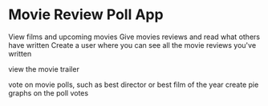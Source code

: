 # Movie Review Poll App
 
View films and upcoming movies
Give movies reviews and read what others have written
Create a user where you can see all the movie reviews you've written

view the movie trailer

vote on movie polls, such as best director or best film of the year
create pie graphs on the poll votes
